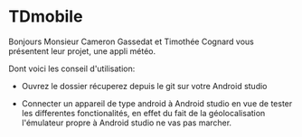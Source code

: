 # TDmobile

Bonjours Monsieur Cameron Gassedat et Timothée Cognard vous présentent leur projet, une appli météo.

Dont voici les conseil d'utilisation:
- Ouvrez le dossier récuperez depuis le git sur votre Android studio

- Connecter un appareil de type android à Android studio en vue de tester les differentes fonctionalités, en effet du fait de la géolocalisation
 l'émulateur propre à Android studio ne vas pas marcher.
